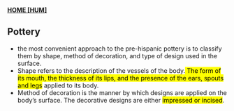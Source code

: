 **[HOME [HUM]](HUM101#^MID2CH6)**

## Pottery
- the most convenient approach to the pre-hispanic pottery is to classify them by shape, method of decoration, and type of design used in the surface.
- Shape refers to the description of the vessels of the body.<mark class="hltr-blue"> The form of its mouth, the thickness of its lips, and the presence of the ears, spouts and legs</mark> applied to its body. 
- Method of decoration is the manner by which designs are applied on the body’s surface. The decorative designs are either <mark class="hltr-blue">impressed or incised</mark>.
